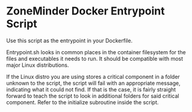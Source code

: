 # ZoneMinder Docker Entrypoint Script
Use this script as the entrypoint in your Dockerfile. 

Entrypoint.sh looks in common places in the container filesystem for the files and executables it needs to run. 
It should be compatible with most major Linux distributions.

If the Linux distro you are using stores a critical component in a folder unknown to the script, the script will
fail with an appropriate message, indicating what it could not find. If that is the case, it is fairly straight forward
to teach the script to look in additional folders for said critical component. Refer to the initialize subroutine inside the script.
